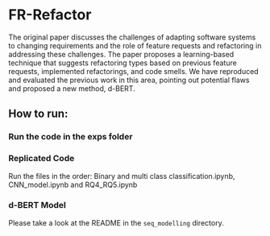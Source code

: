 # FR-Refactor
The original paper discusses the challenges of adapting software systems to changing requirements and the role of feature requests and refactoring in addressing these challenges. The paper proposes a learning-based technique that suggests refactoring types based on previous feature requests, implemented refactorings, and code smells. We have reproduced and evaluated the previous work in this area, pointing out potential flaws and proposed a new method, d-BERT.

## How to run:
### Run the code in the exps folder
### Replicated Code
Run the files in the order: Binary and multi class classification.ipynb, CNN_model.ipynb and RQ4_RQ5.ipynb

### d-BERT Model
Please take a look at the README in the ```seq_modelling``` directory.
